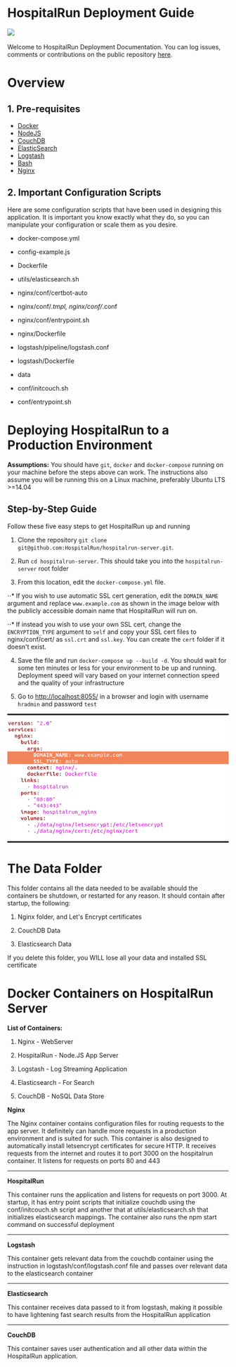 **HospitalRun Deployment Guide**
==============================
![](http://hospitalrun.io/img/HospitalRun_deployment.jpeg)

Welcome to HospitalRun Deployment Documentation. You can log issues, comments or contributions on the public repository [here](https://github.com/HospitalRun/hospitalrun-server).

# **Overview**

## **1. Pre-requisites**

* [Docker](https://www.docker.com/)
* [NodeJS](https://nodejs.org/en/)
* [CouchDB](http://couchdb.apache.org/)
* [ElasticSearch](https://www.elastic.co/products/elasticsearch)
* [Logstash](https://www.elastic.co/products/logstash)
* [Bash](https://www.gnu.org/software/bash/)
* [Nginx](https://www.nginx.com/resources/wiki/)

## **2. Important Configuration Scripts**

Here are some configuration scripts that have been used in designing this application. It is important you know exactly what they do, so you can manipulate your configuration or scale them as you desire.

* docker-compose.yml

* config-example.js

* Dockerfile

* utils/elasticsearch.sh

* nginx/conf/certbot-auto

* nginx/conf/*.tmpl, nginx/conf/*.conf

* nginx/conf/entrypoint.sh

* nginx/Dockerfile

* logstash/pipeline/logstash.conf

* logstash/Dockerfile

* data

* conf/initcouch.sh

* conf/entrypoint.sh

# **Deploying HospitalRun to a Production Environment**

**Assumptions:** You should have `git`, `docker` and `docker-compose` running on your machine before the steps above can work. The instructions also assume you will be running this on a Linux machine, preferably Ubuntu LTS >=14.04

## **Step-by-Step Guide**

Follow these five easy steps to get HospitalRun up and running

1. Clone the repository  `git clone git@github.com:HospitalRun/hospitalrun-server.git`.

2. Run `cd hospitalrun-server`. This should take you into the `hospitalrun-server` root folder

3. From this location, edit the `docker-compose.yml` file.

⋅⋅* If you wish to use automatic SSL cert generation, edit the `DOMAIN_NAME` argument and replace `www.example.com` as shown in the image below with the publicly accessible domain name that HospitalRun will run on.

⋅⋅* If instead you wish to use your own SSL cert, change the `ENCRYPTION_TYPE` argument to `self` and copy your SSL cert files to nginx/conf/cert/ as `ssl.crt` and `ssl.key`. You can create the `cert` folder if it doesn't exist.

4. Save the file and run `docker-compose up --build -d`. You should wait for some ten minutes or less for your environment to be up and running. Deployment speed will vary based on your internet connection speed and the quality of your infrastructure

5. Go to [http://localhost:8055/](http://localhost:8055/) in a browser and login with username ```hradmin``` and password ```test```

![screenshot](screenshot.png)

# **The Data Folder**

This folder contains all the data needed to be available should the containers be shutdown, or restarted for any reason. It should contain after startup, the following:

1. Nginx folder, and Let's Encrypt certificates

2. CouchDB Data

3. Elasticsearch Data

If you delete this folder, you WILL lose all your data and installed SSL certificate

# **Docker Containers on HospitalRun Server**

**List of Containers:**

1. Nginx - WebServer

2. HospitalRun - Node.JS App Server

3. Logstash - Log Streaming Application

4. Elasticsearch - For Search

5. CouchDB - NoSQL Data Store

**Nginx**

The Nginx container contains configuration files for routing requests to the app server. It definitely can handle more requests in a production environment and is suited for such. This container is also designed to automatically install letsencrypt certificates for secure HTTP. It receives requests from the internet and routes it to port 3000 on the hospitalrun container. It listens for requests on ports 80 and 443

* * *


**HospitalRun**

This container runs the application and listens for requests on port 3000. At startup, it has entry point scripts that initialize couchdb using the conf/initcouch.sh script and another that at utils/elasticsearch.sh that initializes elasticsearch mappings. The container also runs the npm start command on successful deployment

* * *


**Logstash**

This container gets relevant data from the couchdb container using the instruction in logstash/conf/logstash.conf file and passes over relevant data to the elasticsearch container

* * *


**Elasticsearch**

This container receives data passed to it from logstash, making it possible to have lightening fast search results from the HospitalRun application

* * *


**CouchDB**

This container saves user authentication and all other data within the HospitalRun application.
